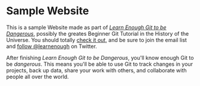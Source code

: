 # Sample Website

This is a sample Website made as part of [*Learn Enough Git to be Dangerous*](http://learnenough.com/git-tutorial), possibly the greates Beginner Git Tutorial in the History of the Universe. You should totally [check it out](http://learnenough.com/git-tutorial), and be sure to join the email list and [follow @learnenough](http://twitter.com/learnenough) on Twitter.

After finishing *Learn Enough Git to be Dangerous*, you'll know enough Git to be *dangerous*. This means you'll be able to use Git to track changes in your projects, back up data, share your work with others, and collaborate with people all over the world.